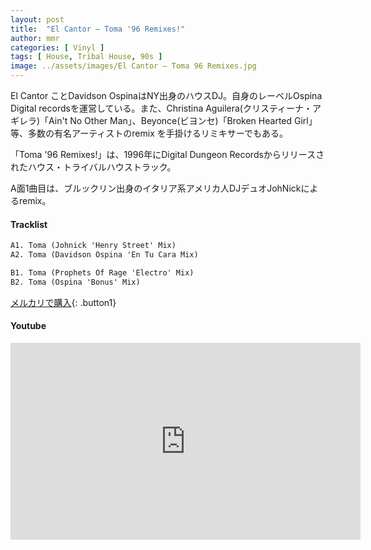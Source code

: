 ```yaml
---
layout: post
title:  "El Cantor – Toma '96 Remixes!"
author: mmr
categories: [ Vinyl ]
tags: [ House, Tribal House, 90s ]
image: ../assets/images/El Cantor – Toma 96 Remixes.jpg
---
```


El Cantor ことDavidson OspinaはNY出身のハウスDJ。自身のレーベルOspina Digital recordsを運営している。また、Christina Aguilera(クリスティーナ・アギレラ)「Ain't No Other Man」、Beyonce(ビヨンセ)「Broken Hearted Girl」等、多数の有名アーティストのremix を手掛けるリミキサーでもある。

「Toma '96 Remixes!」は、1996年にDigital Dungeon Recordsからリリースされたハウス・トライバルハウストラック。

A面1曲目は、ブルックリン出身のイタリア系アメリカ人DJデュオJohNickによるremix。

#### Tracklist
```md
A1. Toma (Johnick 'Henry Street' Mix)
A2. Toma (Davidson Ospina 'En Tu Cara Mix)

B1. Toma (Prophets Of Rage 'Electro' Mix)
B2. Toma (Ospina 'Bonus' Mix)
```

[メルカリで購入](https://jp.mercari.com/item/m49185078245?afid=6142608987){: .button1}

#### Youtube
<iframe width="560" height="315" src="https://www.youtube.com/embed/eQNhYRKYjrQ?si=N8HNdczdtk7PDMPu" title="YouTube video player" frameborder="0" allow="accelerometer; autoplay; clipboard-write; encrypted-media; gyroscope; picture-in-picture; web-share" referrerpolicy="strict-origin-when-cross-origin" allowfullscreen></iframe>